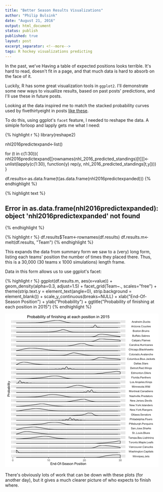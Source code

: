 ```yaml
---
title: "Better Season Results Visualizations"
author: "Philip Bulsink"
date: "August 21, 2016"
output: html_document
status: publish
published: true
layout: post
excerpt_separator: <!--more-->
tags: R hockey visualizations predicting
---
```

 

In the past, we've Having a table of expected positions looks terrible. It's hard to read, doesn't fit in a page, and that much data is hard to absorb on the face of it. 
 
Luckily, R has some great visualization tools in `ggplot2`. I'll demonstrate some new ways to visuallize results, based on past posts' predictions, and I'll use these in future posts.
 
<!--more-->
 
Looking at the data inspired me to match the stacked probability curves used by fivethirtyeight in posts [like these](https://fivethirtyeight.com/features/florida-ohio-democratic-primary-preview/). 
 
To do this, using ggplot's `facet` feature, I needed to reshape the data. A simiple forloop and lapply gets me what I need:
 

 

{% highlight r %}
library(reshape2)
 
nhl2016predictexpand<-list()
 
for (t in c(1:30)){
    nhl2016predictexpand[[rownames(nhl_2016_predicted_standings)[t]]]<-unlist(lapply(c(1:30), function(y) rep(y, nhl_2016_predicted_standings[t,y])))
}
 
df.results<-as.data.frame(t(as.data.frame(nhl2016predictexpanded)))
{% endhighlight %}



{% highlight text %}
## Error in as.data.frame(nhl2016predictexpanded): object 'nhl2016predictexpanded' not found
{% endhighlight %}



{% highlight r %}
df.results$Team<-rownames(df.results)
df.results.m<-melt(df.results, "Team")
{% endhighlight %}
 
This expands the data from summary form we saw to a (very) long form, listing each teams' position the number of times they placed there. Thus, this is a 30,000 (30 teams x 1000 simulations) length frame.
 
Data in this form allows us to use ggplot's facet:
 

{% highlight r %}
ggplot(df.results.m, aes(x=value)) + 
    geom_density(alpha=0.3, adjust=1.5) + 
    facet_grid(Team~., scales="free") + 
    theme(strip.text.y = element_text(angle=0), strip.background = element_blank()) + 
    scale_y_continuous(breaks=NULL) +
    xlab("End-Of-Season Position") +
    ylab("Probability") +
    ggtitle("Probability of finishing at each position in 2015")
{% endhighlight %}

![plot of chunk 2015_prediction_plot](/images/2015_prediction_plot-1.png)
 
There's obviously lots of work that can be down with these plots (for another day), but it gives a much clearer picture of who expects to finish where.
 

